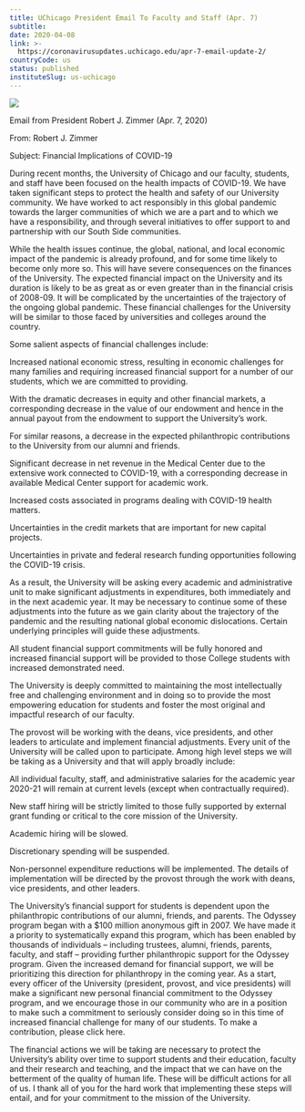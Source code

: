```yaml
---
title: UChicago President Email To Faculty and Staff (Apr. 7)
subtitle: 
date: 2020-04-08
link: >-
  https://coronavirusupdates.uchicago.edu/apr-7-email-update-2/
countryCode: us
status: published
instituteSlug: us-uchicago
---
```

![](https://voices.uchicago.edu/coronavirusupdates/files/2019/04/Corona_updates_fullres.jpg)

Email from President Robert J. Zimmer (Apr. 7, 2020)

From: Robert J. Zimmer

Subject: Financial Implications of COVID-19

During recent months, the University of Chicago and our faculty, students, and staff have been focused on the health impacts of COVID-19. We have taken significant steps to protect the health and safety of our University community. We have worked to act responsibly in this global pandemic towards the larger communities of which we are a part and to which we have a responsibility, and through several initiatives to offer support to and partnership with our South Side communities.

While the health issues continue, the global, national, and local economic impact of the pandemic is already profound, and for some time likely to become only more so. This will have severe consequences on the finances of the University. The expected financial impact on the University and its duration is likely to be as great as or even greater than in the financial crisis of 2008-09. It will be complicated by the uncertainties of the trajectory of the ongoing global pandemic. These financial challenges for the University will be similar to those faced by universities and colleges around the country.

Some salient aspects of financial challenges include:

Increased national economic stress, resulting in economic challenges for many families and requiring increased financial support for a number of our students, which we are committed to providing.

With the dramatic decreases in equity and other financial markets, a corresponding decrease in the value of our endowment and hence in the annual payout from the endowment to support the University’s work.

For similar reasons, a decrease in the expected philanthropic contributions to the University from our alumni and friends.

Significant decrease in net revenue in the Medical Center due to the extensive work connected to COVID-19, with a corresponding decrease in available Medical Center support for academic work.

Increased costs associated in programs dealing with COVID-19 health matters.

Uncertainties in the credit markets that are important for new capital projects.

Uncertainties in private and federal research funding opportunities following the COVID-19 crisis.

As a result, the University will be asking every academic and administrative unit to make significant adjustments in expenditures, both immediately and in the next academic year. It may be necessary to continue some of these adjustments into the future as we gain clarity about the trajectory of the pandemic and the resulting national global economic dislocations. Certain underlying principles will guide these adjustments.

All student financial support commitments will be fully honored and increased financial support will be provided to those College students with increased demonstrated need.

The University is deeply committed to maintaining the most intellectually free and challenging environment and in doing so to provide the most empowering education for students and foster the most original and impactful research of our faculty.

The provost will be working with the deans, vice presidents, and other leaders to articulate and implement financial adjustments. Every unit of the University will be called upon to participate. Among high level steps we will be taking as a University and that will apply broadly include:

All individual faculty, staff, and administrative salaries for the academic year 2020-21 will remain at current levels (except when contractually required).

New staff hiring will be strictly limited to those fully supported by external grant funding or critical to the core mission of the University.

Academic hiring will be slowed.

Discretionary spending will be suspended.

Non-personnel expenditure reductions will be implemented. The details of implementation will be directed by the provost through the work with deans, vice presidents, and other leaders.

The University’s financial support for students is dependent upon the philanthropic contributions of our alumni, friends, and parents. The Odyssey program began with a $100 million anonymous gift in 2007. We have made it a priority to systematically expand this program, which has been enabled by thousands of individuals – including trustees, alumni, friends, parents, faculty, and staff – providing further philanthropic support for the Odyssey program. Given the increased demand for financial support, we will be prioritizing this direction for philanthropy in the coming year. As a start, every officer of the University (president, provost, and vice presidents) will make a significant new personal financial commitment to the Odyssey program, and we encourage those in our community who are in a position to make such a commitment to seriously consider doing so in this time of increased financial challenge for many of our students. To make a contribution, please click here.

The financial actions we will be taking are necessary to protect the University’s ability over time to support students and their education, faculty and their research and teaching, and the impact that we can have on the betterment of the quality of human life. These will be difficult actions for all of us. I thank all of you for the hard work that implementing these steps will entail, and for your commitment to the mission of the University.